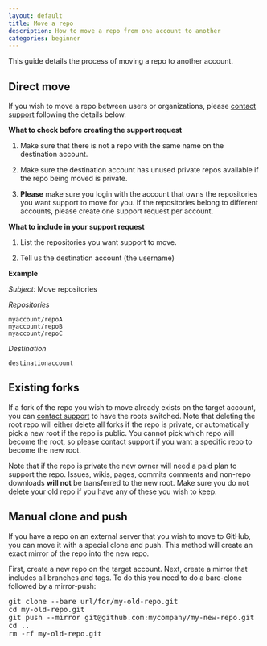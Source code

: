 ```yaml
---
layout: default
title: Move a repo
description: How to move a repo from one account to another
categories: beginner
---
```


This guide details the process of moving a repo to another account.

Direct move
-----------

If you wish to move a repo between users or organizations, please [contact support](https://github.com/contact) following the details below.

**What to check before creating the support request**

1. Make sure that there is not a repo with the same name on the destination account.

2. Make sure the destination account has unused private repos available if the repo being moved is private.

3. **Please** make sure you login with the account that owns the repositories you want support to move for you. If the repositories belong to different accounts, please create one support request per account.

**What to include in your support request**

1. List the repositories you want support to move.

2. Tell us the destination account (the username)

**Example**

*Subject:* Move repositories

*Repositories*

    myaccount/repoA
    myaccount/repoB
    myaccount/repoC

*Destination*

    destinationaccount

Existing forks
--------------

If a fork of the repo you wish to move already exists on the target account, you can [contact support](https://github.com/contact) to have the roots switched.  Note that deleting the root repo will either delete all forks if the repo is private, or automatically pick a new root if the repo is public.  You cannot pick which repo will become the root, so please contact support if you want a specific repo to become the new root.

Note that if the repo is private the new owner will need a paid plan to support the repo.  Issues, wikis, pages, commits comments and non-repo downloads **will not** be transferred to the new root.  Make sure you do not delete your old repo if you have any of these you wish to keep.

Manual clone and push
---------------------

If you have a repo on an external server that you wish to move to GitHub, you can move it with a special clone and push.  This method will create an exact mirror of the repo into the new repo.

First, create a new repo on the target account.  Next, create a mirror that includes all branches and tags.  To do this you need to do a bare-clone followed by a mirror-push:

<pre class="terminal">
git clone --bare url/for/my-old-repo.git
cd my-old-repo.git
git push --mirror git@github.com:mycompany/my-new-repo.git
cd ..
rm -rf my-old-repo.git
</pre>
